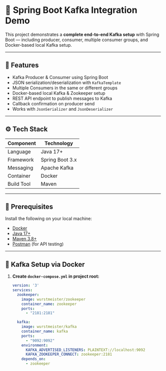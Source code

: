 # 🚀 Spring Boot Kafka Integration Demo

This project demonstrates a **complete end-to-end Kafka setup** with Spring Boot — including producer, consumer, multiple consumer groups, and Docker-based local Kafka setup.

---

## 🧩 Features

- Kafka Producer & Consumer using Spring Boot
- JSON serialization/deserialization with `KafkaTemplate`
- Multiple Consumers in the same or different groups
- Docker-based local Kafka & Zookeeper setup
- REST API endpoint to publish messages to Kafka
- Callback confirmation on producer send
- Works with `JsonSerializer` and `JsonDeserializer`

---

## ⚙️ Tech Stack

| Component | Technology |
|------------|-------------|
| Language | Java 17+ |
| Framework | Spring Boot 3.x |
| Messaging | Apache Kafka |
| Container | Docker |
| Build Tool | Maven |

---

## 🧰 Prerequisites

Install the following on your local machine:

- [Docker](https://docs.docker.com/engine/install/)
- [Java 17+](https://adoptium.net/)
- [Maven 3.8+](https://maven.apache.org/)
- [Postman](https://www.postman.com/) (for API testing)

---

## 🐳 Kafka Setup via Docker

1. **Create `docker-compose.yml` in project root:**

   ```yaml
   version: '3'
   services:
     zookeeper:
       image: wurstmeister/zookeeper
       container_name: zookeeper
       ports:
         - "2181:2181"

     kafka:
       image: wurstmeister/kafka
       container_name: kafka
       ports:
         - "9092:9092"
       environment:
         KAFKA_ADVERTISED_LISTENERS: PLAINTEXT://localhost:9092
         KAFKA_ZOOKEEPER_CONNECT: zookeeper:2181
       depends_on:
         - zookeeper
